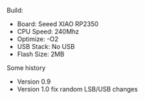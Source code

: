 Build:
 * Board: Seeed XIAO RP2350 
 * CPU Speed: 240Mhz
 * Optimize: -O2
 * USB Stack: No USB
 * Flash Size: 2MB

Some history
 * Version 0.9
 * Version 1.0 fix random LSB/USB changes
